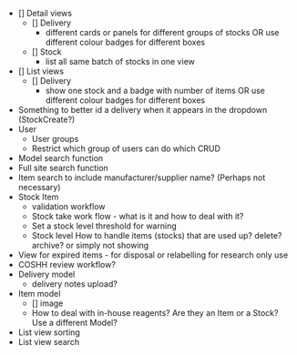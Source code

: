 
- [] Detail views
  - [] Delivery
    - different cards or panels for different groups of stocks OR use different colour badges for different boxes
  - [] Stock
    - list all same batch of stocks in one view
- [] List views
  - [] Delivery
    - show one stock and a badge with number of items OR use different colour badges for different boxes
- Something to better id a delivery when it appears in the dropdown (StockCreate?)
- User
  - User groups
  - Restrict which group of users can do which CRUD
- Model search function
- Full site search function
- Item search to include manufacturer/supplier name? (Perhaps not necessary)
- Stock Item 
    - validation workflow
    - Stock take work flow - what is it and how to deal with it?
    - Set a stock level threshold for warning
    - Stock level How to handle items (stocks) that are used up? delete? archive? or simply not showing
- View for expired items - for disposal or relabelling for research only use
- COSHH review workflow?
- Delivery model
  - delivery notes upload?
- Item model
  - [] image
  - How to deal with in-house reagents? Are they an Item or a Stock? Use a different Model?
- List view sorting
- List view search
  
